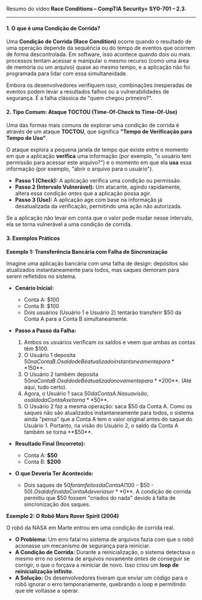 Resumo do vídeo **Race Conditions – CompTIA Security+ SY0-701 – 2.3**.

---

#### **1. O que é uma Condição de Corrida?**

Uma **Condição de Corrida (Race Condition)** ocorre quando o resultado de uma operação depende da sequência ou do tempo de eventos que ocorrem de forma descontrolada. 
Em software, isso acontece quando dois ou mais processos tentam acessar e manipular o mesmo recurso (como uma área de memória ou um arquivo) quase ao mesmo tempo, e a aplicação 
não foi programada para lidar com essa simultaneidade.

Embora os desenvolvedores verifiquem isso, combinações inesperadas de eventos podem levar a resultados falhos ou a vulnerabilidades de segurança. É a falha clássica de 
"quem chegou primeiro?".

#### **2. Tipo Comum: Ataque TOCTOU (Time-Of-Check to Time-Of-Use)**

Uma das formas mais comuns de explorar uma condição de corrida é através de um ataque **TOCTOU**, que significa **"Tempo de Verificação para Tempo de Uso"**.

O ataque explora a pequena janela de tempo que existe entre o momento em que a aplicação **verifica** uma informação (por exemplo, "o usuário tem permissão para acessar este arquivo?") 
e o momento em que ela **usa** essa informação (por exemplo, "abrir o arquivo para o usuário").

* **Passo 1 (Check):** A aplicação verifica uma condição ou permissão.
* **Passo 2 (Intervalo Vulnerável):** Um atacante, agindo rapidamente, altera essa condição *antes* que a aplicação possa agir.
* **Passo 3 (Use):** A aplicação age com base na informação já desatualizada da verificação, permitindo uma ação não autorizada.

Se a aplicação não levar em conta que o valor pode mudar nesse intervalo, ela se torna vulnerável a uma condição de corrida.

#### **3. Exemplos Práticos**

**Exemplo 1: Transferência Bancária com Falha de Sincronização**

Imagine uma aplicação bancária com uma falha de design: depósitos são atualizados instantaneamente para todos, mas saques demoram para serem refletidos no sistema.

* **Cenário Inicial:**
    * Conta A: $100
    * Conta B: $100
    * Dois usuários (Usuário 1 e Usuário 2) tentarão transferir $50 da Conta A para a Conta B simultaneamente.

* **Passo a Passo da Falha:**
    1.  Ambos os usuários verificam os saldos e veem que ambas as contas têm $100.
    2.  O Usuário 1 deposita $50 na Conta B. O saldo de B é atualizado instantaneamente para **$150**.
    3.  O Usuário 2 também deposita $50 na Conta B. O saldo de B é atualizado novamente para **$200**. (Até aqui, tudo certo).
    4.  Agora, o Usuário 1 saca $50 da Conta A. Na sua visão, o saldo da Conta A se torna **$50**.
    5.  O Usuário 2 faz a mesma operação: saca $50 da Conta A. Como os saques não são atualizados instantaneamente para todos, o sistema ainda "pensa" que a Conta A tem o valor original antes do saque do Usuário 1. Portanto, na visão do Usuário 2, o saldo da Conta A também se torna **$50**.

* **Resultado Final (Incorreto):**
    * Conta A: **$50**
    * Conta B: **$200**

* **O que Deveria Ter Acontecido:**
    * Dois saques de $50 foram feitos da Conta A ($100 - $50 - $50). O saldo final da Conta A deveria ser **$0**. A condição de corrida permitiu que $50 fossem "criados do nada" devido à falta de sincronização dos saques.

**Exemplo 2: O Robô Mars Rover Spirit (2004)**

O robô da NASA em Marte entrou em uma condição de corrida real.
* **O Problema:** Um erro fatal no sistema de arquivos fazia com que o robô acionasse um mecanismo de segurança para reiniciar.
* **A Condição de Corrida:** Durante a reinicialização, o sistema detectava o mesmo erro no sistema de arquivos novamente *antes* de conseguir se corrigir, o que o forçava a reiniciar de novo. Isso criou um **loop de reinicialização infinito**.
* **A Solução:** Os desenvolvedores tiveram que enviar um código para o robô ignorar o erro temporariamente, quebrando o loop e permitindo que ele voltasse a operar.
